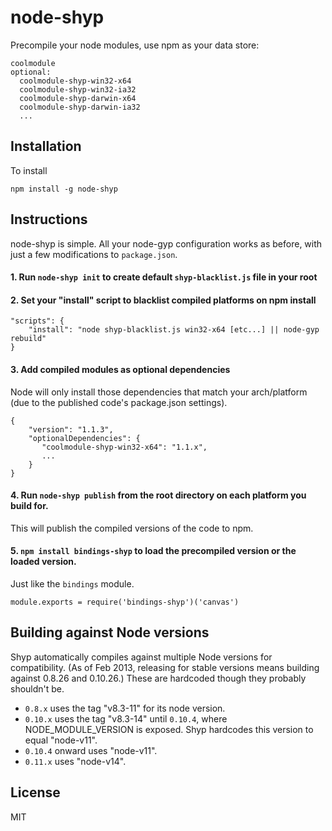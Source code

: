# node-shyp

Precompile your node modules, use npm as your data store:

```
coolmodule
optional:
  coolmodule-shyp-win32-x64
  coolmodule-shyp-win32-ia32
  coolmodule-shyp-darwin-x64
  coolmodule-shyp-darwin-ia32
  ...
```

## Installation

To install

```
npm install -g node-shyp
```

## Instructions

node-shyp is simple. All your node-gyp configuration works as before, with just a few modifications to `package.json`.

#### 1. Run `node-shyp init` to create default `shyp-blacklist.js` file in your root

#### 2. Set your "install" script to blacklist compiled platforms on npm install

```
"scripts": {
	"install": "node shyp-blacklist.js win32-x64 [etc...] || node-gyp rebuild"
}
```

#### 3. Add compiled modules as optional dependencies

Node will only install those dependencies that match your arch/platform (due to the published code's package.json settings).

```
{
	"version": "1.1.3",
	"optionalDependencies": {
       "coolmodule-shyp-win32-x64": "1.1.x",
       ...
    }
}
```

#### 4. Run `node-shyp publish` from the root directory on each platform you build for.

This will publish the compiled versions of the code to npm.

#### 5. `npm install bindings-shyp` to load the precompiled version or the loaded version.

Just like the `bindings` module.

```
module.exports = require('bindings-shyp')('canvas')
```

## Building against Node versions

Shyp automatically compiles against multiple Node versions for compatibility. (As of Feb 2013, releasing for stable versions means building against 0.8.26 and 0.10.26.) These are hardcoded though they probably shouldn't be.

* `0.8.x` uses the tag "v8.3-11" for its node version.
* `0.10.x` uses the tag "v8.3-14" until `0.10.4`, where NODE_MODULE_VERSION is exposed. Shyp hardcodes this version to equal "node-v11".
* `0.10.4` onward uses "node-v11".
* `0.11.x` uses "node-v14".

## License 

MIT